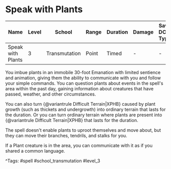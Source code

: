 # Speak with Plants

| Name | Level | School | Range | Duration | Damage | Save DC & Type |
|------|-------|--------|-------|----------|--------|----------------|
| Speak with Plants | 3 | Transmutation | Point | Timed | - | - |

You imbue plants in an immobile 30-foot Emanation with limited sentience and animation, giving them the ability to communicate with you and follow your simple commands. You can question plants about events in the spell's area within the past day, gaining information about creatures that have passed, weather, and other circumstances.

You can also turn {@variantrule Difficult Terrain|XPHB} caused by plant growth (such as thickets and undergrowth) into ordinary terrain that lasts for the duration. Or you can turn ordinary terrain where plants are present into {@variantrule Difficult Terrain|XPHB} that lasts for the duration.

The spell doesn't enable plants to uproot themselves and move about, but they can move their branches, tendrils, and stalks for you.

If a Plant creature is in the area, you can communicate with it as if you shared a common language.

^Tags: #spell #school_transmutation #level_3